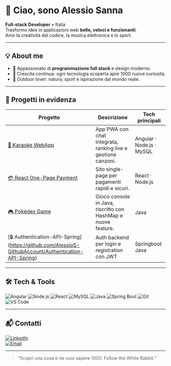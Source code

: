 # 👋 Ciao, sono Alessio Sanna

**Full-stack Developer** • Italia  
Trasformo idee in applicazioni web **belle, veloci e funzionanti**.  
Amo la creatività del codice, la musica elettronica e lo sport.

---

## 💡 About me
- 🧩 Appassionato di **programmazione full stack** e design moderno.
- 🚀 Crescita continua: ogni tecnologia scoperta apre 1000 nuove curiosità.
- 🌿 Outdoor lover: natura, sport e ispirazione dal mondo reale.

---

## 🚀 Progetti in evidenza
| Progetto | Descrizione | Tech principali |
|----------|------------|-----------------|
| [🎤 Karaoke WebApp](https://github.com/AlessioS-GithubAccount/Karaoke-App) | App PWA con chat integrata, ranking live e gestione canzoni. | Angular · Node.js · MySQL |
| [💳 React One-Page Payment](https://github.com/AlessioS-GithubAccount/The-Pizza-House-) | Sito single-page per pagamenti rapidi e sicuri. | React · Node.js |
| [🎮 Pokédex Game](https://github.com/AlessioS-GithubAccount/POKEDEX_Java) | Gioco console in Java, riscritto con HashMap e nuove feature. | Java |
| [🔒 Authentication-API-Spring] (https://github.com/AlessioS-GithubAccount/Authentication-API-Spring) | Auth backend per login e registration con JWT | Springboot Java

---

## 🛠️ Tech & Tools
![Angular](https://img.shields.io/badge/-Angular-DD0031?logo=angular&logoColor=white)
![Node.js](https://img.shields.io/badge/-Node.js-339933?logo=node.js&logoColor=white)
![React](https://img.shields.io/badge/-React-61DAFB?logo=react&logoColor=black)
![MySQL](https://img.shields.io/badge/-MySQL-4479A1?logo=mysql&logoColor=white)
![Java](https://img.shields.io/badge/-Java-007396?logo=java&logoColor=white)
![Spring Boot](https://img.shields.io/badge/-Spring%20Boot-6DB33F?logo=springboot&logoColor=white)
![Git](https://img.shields.io/badge/-Git-F05032?logo=git&logoColor=white)
![VS Code](https://img.shields.io/badge/-VS%20Code-007ACC?logo=visual-studio-code&logoColor=white)

---

## 📬 Contatti
[![LinkedIn](https://img.shields.io/badge/-LinkedIn-0A66C2?logo=linkedin&logoColor=white)](https://www.linkedin.com/in/alessiosanna/)  
[![Email](https://img.shields.io/badge/-Email-D14836?logo=gmail&logoColor=white)](mailto:noticebox.job@outlook.com)

---

> “Scopri una cosa e ne vuoi sapere 1000. Follow the White Rabbit.”
